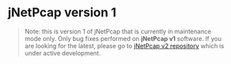 # jNetPcap version 1
> Note: this is version 1 of jNetPcap that is currently in maintenance mode only. Only bug fixes performed on **jNetPcap v1**
software. If you are looking for the latest, please go to [jNetPcap v2 repository](https://github.com/slytechs-repos/jnetpcap) 
which is under active development.
